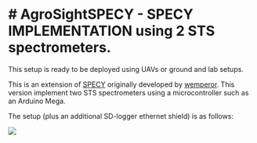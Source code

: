 # # AgroSightSPECY - SPECY IMPLEMENTATION using 2 STS spectrometers.

This setup is ready to be deployed using UAVs or ground and lab setups.

This is an extension of [SPECY](https://github.com/wemperor/SPECY)  originally developed by
[wemperor](https://github.com/wemperor).
  This version implement two STS spectrometers using a microcontroller such as an Arduino Mega.

The setup (plus an additional SD-logger ethernet shield) is as follows:

![](https://github.com/calugo/AgroSightSPECY/blob/master/setup.png)
